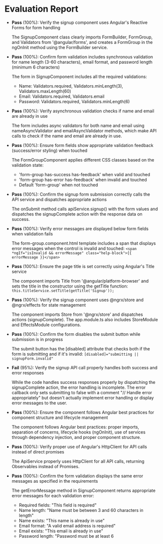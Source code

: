 # Evaluation Report

- **Pass** (100%): Verify the signup component uses Angular's Reactive Forms for form handling
  
  The SignupComponent class clearly imports FormBuilder, FormGroup, and Validators from '@angular/forms', and creates a FormGroup in the ngOnInit method using the FormBuilder service.

- **Pass** (100%): Confirm form validation includes synchronous validation for name length (3-60 characters), email format, and password length (minimum 6 characters)
  
  The form in SignupComponent includes all the required validations:
  - Name: Validators.required, Validators.minLength(3), Validators.maxLength(60)
  - Email: Validators.required, Validators.email
  - Password: Validators.required, Validators.minLength(6)

- **Pass** (100%): Verify asynchronous validation checks if name and email are already in use
  
  The form includes async validators for both name and email using nameAsyncValidator and emailAsyncValidator methods, which make API calls to check if the name and email are already in use.

- **Pass** (100%): Ensure form fields show appropriate validation feedback (success/error styling) when touched
  
  The FormGroupComponent applies different CSS classes based on the validation state:
  - 'form-group has-success has-feedback' when valid and touched
  - 'form-group has-error has-feedback' when invalid and touched
  - Default 'form-group' when not touched

- **Pass** (100%): Confirm the signup form submission correctly calls the API service and dispatches appropriate actions
  
  The onSubmit method calls apiService.signup() with the form values and dispatches the signupComplete action with the response data on success.

- **Pass** (100%): Verify error messages are displayed below form fields when validation fails
  
  The form-group.component.html template includes a span that displays error messages when the control is invalid and touched:
  `<span *ngIf="isInvalid && errorMessage" class="help-block">{{ errorMessage }}</span>`

- **Pass** (100%): Ensure the page title is set correctly using Angular's Title service
  
  The component imports Title from '@angular/platform-browser' and sets the title in the constructor using the getTitle function:
  `this.titleService.setTitle(getTitle('Signup'));`

- **Pass** (100%): Verify the signup component uses @ngrx/store and @ngrx/effects for state management
  
  The component imports Store from '@ngrx/store' and dispatches actions (signupComplete). The app.module.ts also includes StoreModule and EffectsModule configurations.

- **Pass** (100%): Confirm the form disables the submit button while submission is in progress
  
  The submit button has the [disabled] attribute that checks both if the form is submitting and if it's invalid:
  `[disabled]="submitting || signupForm.invalid"`

- **Fail** (95%): Verify the signup API call properly handles both success and error responses
  
  While the code handles success responses properly by dispatching the signupComplete action, the error handling is incomplete. The error callback only sets submitting to false with a comment "// Handle error appropriately" but doesn't actually implement error handling or display error messages to the user.

- **Pass** (100%): Ensure the component follows Angular best practices for component structure and lifecycle management
  
  The component follows Angular best practices: proper imports, separation of concerns, lifecycle hooks (ngOnInit), use of services through dependency injection, and proper component structure.

- **Pass** (100%): Verify proper use of Angular's HttpClient for API calls instead of direct promises
  
  The ApiService properly uses HttpClient for all API calls, returning Observables instead of Promises.

- **Pass** (100%): Confirm the form validation displays the same error messages as specified in the requirements
  
  The getErrorMessage method in SignupComponent returns appropriate error messages for each validation error:
  - Required fields: "This field is required"
  - Name length: "Name must be between 3 and 60 characters in length"
  - Name exists: "This name is already in use"
  - Email format: "A valid email address is required"
  - Email exists: "This email is already in use"
  - Password length: "Password must be at least 6 